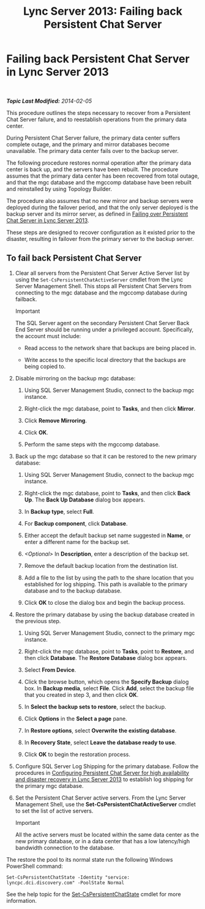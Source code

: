 ﻿---
title: 'Lync Server 2013: Failing back Persistent Chat Server'
TOCTitle: Failing back Persistent Chat Server
ms:assetid: 67b91de4-6ddc-43e6-9812-5e1aa84a7980
ms:mtpsurl: https://technet.microsoft.com/en-us/library/JJ204970(v=OCS.15)
ms:contentKeyID: 48184396
ms.date: 07/23/2014
mtps_version: v=OCS.15
---

<div data-xmlns="http://www.w3.org/1999/xhtml">

<div class="topic" data-xmlns="http://www.w3.org/1999/xhtml" data-msxsl="urn:schemas-microsoft-com:xslt" data-cs="http://msdn.microsoft.com/en-us/">

<div data-asp="http://msdn2.microsoft.com/asp">

# Failing back Persistent Chat Server in Lync Server 2013

</div>

<div id="mainSection">

<div id="mainBody">

<span> </span>

_**Topic Last Modified:** 2014-02-05_

This procedure outlines the steps necessary to recover from a Persistent Chat Server failure, and to reestablish operations from the primary data center.

During Persistent Chat Server failure, the primary data center suffers complete outage, and the primary and mirror databases become unavailable. The primary data center fails over to the backup server.

The following procedure restores normal operation after the primary data center is back up, and the servers have been rebuilt. The procedure assumes that the primary data center has been recovered from total outage, and that the mgc database and the mgccomp database have been rebuilt and reinstalled by using Topology Builder.

The procedure also assumes that no new mirror and backup servers were deployed during the failover period, and that the only server deployed is the backup server and its mirror server, as defined in [Failing over Persistent Chat Server in Lync Server 2013](lync-server-2013-failing-over-persistent-chat-server.md).

These steps are designed to recover configuration as it existed prior to the disaster, resulting in failover from the primary server to the backup server.

<div>

## To fail back Persistent Chat Server

1.  Clear all servers from the Persistent Chat Server Active Server list by using the `Set-CsPersistentChatActiveServer` cmdlet from the Lync Server Management Shell. This stops all Persistent Chat Servers from connecting to the mgc database and the mgccomp database during failback.
    
    <div class="alert">
    

    > [!IMPORTANT]
    > The SQL Server agent on the secondary Persistent Chat Server Back End Server should be running under a privileged account. Specifically, the account must include: 
    > <UL>
    > <LI>
    > <P>Read access to the network share that backups are being placed in.</P>
    > <LI>
    > <P>Write access to the specific local directory that the backups are being copied to.</P></LI></UL>

    
    </div>

2.  Disable mirroring on the backup mgc database:
    
    1.  Using SQL Server Management Studio, connect to the backup mgc instance.
    
    2.  Right-click the mgc database, point to **Tasks**, and then click **Mirror**.
    
    3.  Click **Remove Mirroring**.
    
    4.  Click **OK**.
    
    5.  Perform the same steps with the mgccomp database.

3.  Back up the mgc database so that it can be restored to the new primary database:
    
    1.  Using SQL Server Management Studio, connect to the backup mgc instance.
    
    2.  Right-click the mgc database, point to **Tasks**, and then click **Back Up**. The **Back Up Database** dialog box appears.
    
    3.  In **Backup type**, select **Full**.
    
    4.  For **Backup component**, click **Database**.
    
    5.  Either accept the default backup set name suggested in **Name**, or enter a different name for the backup set.
    
    6.  *\<Optional\>* In **Description**, enter a description of the backup set.
    
    7.  Remove the default backup location from the destination list.
    
    8.  Add a file to the list by using the path to the share location that you established for log shipping. This path is available to the primary database and to the backup database.
    
    9.  Click **OK** to close the dialog box and begin the backup process.

4.  Restore the primary database by using the backup database created in the previous step.
    
    1.  Using SQL Server Management Studio, connect to the primary mgc instance.
    
    2.  Right-click the mgc database, point to **Tasks**, point to **Restore**, and then click **Database**. The **Restore Database** dialog box appears.
    
    3.  Select **From Device**.
    
    4.  Click the browse button, which opens the **Specify Backup** dialog box. In **Backup media**, select **File**. Click **Add**, select the backup file that you created in step 3, and then click **OK**.
    
    5.  In **Select the backup sets to restore**, select the backup.
    
    6.  Click **Options** in the **Select a page** pane.
    
    7.  In **Restore options**, select **Overwrite the existing database**.
    
    8.  In **Recovery State**, select **Leave the database ready to use**.
    
    9.  Click **OK** to begin the restoration process.

5.  Configure SQL Server Log Shipping for the primary database. Follow the procedures in [Configuring Persistent Chat Server for high availability and disaster recovery in Lync Server 2013](lync-server-2013-configuring-persistent-chat-server-for-high-availability-and-disaster-recovery.md) to establish log shipping for the primary mgc database.

6.  Set the Persistent Chat Server active servers. From the Lync Server Management Shell, use the **Set-CsPersistentChatActiveServer** cmdlet to set the list of active servers.
    
    <div class="alert">
    

    > [!IMPORTANT]
    > All the active servers must be located within the same data center as the new primary database, or in a data center that has a low latency/high bandwidth connection to the database.

    
    </div>

The restore the pool to its normal state run the following Windows PowerShell command:

    Set-CsPersistentChatState -Identity "service: lyncpc.dci.discovery.com" -PoolState Normal

See the help topic for the [Set-CsPersistentChatState](set-cspersistentchatstate.md) cmdlet for more information.

</div>

</div>

<span> </span>

</div>

</div>

</div>

